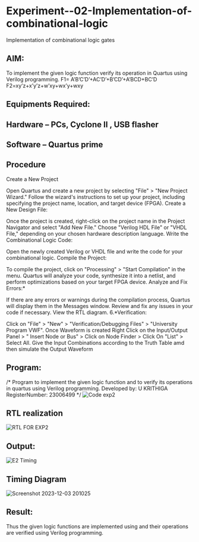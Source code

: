 # Experiment--02-Implementation-of-combinational-logic
Implementation of combinational logic gates
 
## AIM:
To implement the given logic function verify its operation in Quartus using Verilog programming.
 F1= A’B’C’D’+AC’D’+B’CD’+A’BCD+BC’D
F2=xy’z+x’y’z+w’xy+wx’y+wxy
 
 
 
## Equipments Required:
## Hardware – PCs, Cyclone II , USB flasher
## Software – Quartus prime
## Procedure
Create a New Project

Open Quartus and create a new project by selecting "File" > "New Project Wizard."
Follow the wizard's instructions to set up your project, including specifying the project name, location, and target device (FPGA).
Create a New Design File:

Once the project is created, right-click on the project name in the Project Navigator and select "Add New File."
Choose "Verilog HDL File" or "VHDL File," depending on your chosen hardware description language.
Write the Combinational Logic Code:

Open the newly created Verilog or VHDL file and write the code for your combinational logic.
Compile the Project:

To compile the project, click on "Processing" > "Start Compilation" in the menu.
Quartus will analyze your code, synthesize it into a netlist, and perform optimizations based on your target FPGA device.
Analyze and Fix Errors:*

If there are any errors or warnings during the compilation process, Quartus will display them in the Messages window.
Review and fix any issues in your code if necessary.
View the RTL diagram.
6.*Verification:

Click on "File" > "New" > "Verification/Debugging Files" > "University Program VWF".
Once Waveform is created Right Click on the Input/Output Panel > " Insert Node or Bus" > Click on Node Finder > Click On "List" > Select All.
Give the Input Combinations according to the Truth Table amd then simulate the Output Waveform
## Program:
/*
Program to implement the given logic function and to verify its operations in quartus using Verilog programming.
Developed by: U KRITHIGA
RegisterNumber: 23006499 
*/
![Code exp2](https://github.com/krithigau/Experiment--02-Implementation-of-combinational-logic-/assets/150319401/e01ace57-41b5-47c2-88ea-24ff25109d95)

## RTL realization

![RTL FOR EXP2](https://github.com/krithigau/Experiment--02-Implementation-of-combinational-logic-/assets/150319401/ed3eda51-1f06-45a2-a2bd-a3ad30f586dd)

## Output:
![E2 Timing](https://github.com/krithigau/Experiment--02-Implementation-of-combinational-logic-/assets/150319401/99e9363e-df50-476b-9a32-d25403cfdc0f)

## Timing Diagram
![Screenshot 2023-12-03 201025](https://github.com/krithigau/Experiment--02-Implementation-of-combinational-logic-/assets/150319401/9ca75a1d-e56d-4b44-a2a0-613eecf63dc1)

## Result:
Thus the given logic functions are implemented using  and their operations are verified using Verilog programming.
